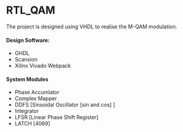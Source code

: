 # RTL_QAM
The project is designed using VHDL to realise the M-QAM modulation.
#### Design Software:  
- GHDL 
- Scansion
- Xilinx Vivado Webpack

#### System Modules
- Phase Accumlator
- Complex Mapper
- DDFS [Sinsoidal Oscillator [sin and cos] ]
- Integrator
- LFSR [Linear Phase Shift Register]
- LATCH [4069]
